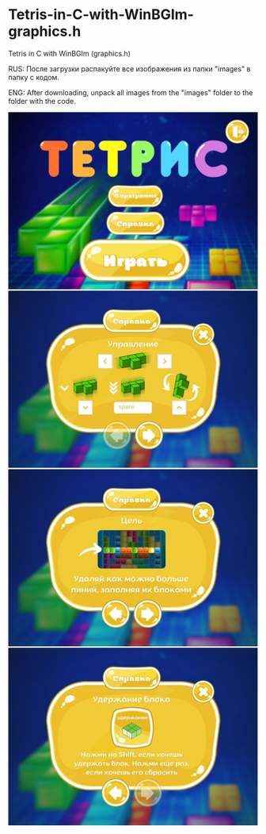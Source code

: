 # Tetris-in-C-with-WinBGIm-graphics.h
Tetris in C with WinBGIm (graphics.h)

RUS:
После загрузки распакуйте все изображения из папки "images" в папку с кодом.

ENG:
After downloading, unpack all images from the "images" folder to the folder with the code.

<img src = "/images/main.jpg">
<img src = "/images/rules1.jpg">
<img src = "/images/rules2.jpg">
<img src = "/images/rules3.jpg">
